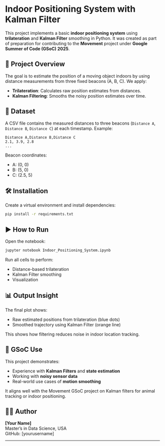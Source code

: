 # Indoor Positioning System with Kalman Filter

This project implements a basic **indoor positioning system** using **trilateration** and **Kalman Filter** smoothing in Python. It was created as part of preparation for contributing to the **Movement** project under **Google Summer of Code (GSoC) 2025**.

## 📌 Project Overview

The goal is to estimate the position of a moving object indoors by using distance measurements from three fixed beacons (A, B, C). We apply:
- **Trilateration**: Calculates raw position estimates from distances.
- **Kalman Filtering**: Smooths the noisy position estimates over time.

## 📁 Dataset

A CSV file contains the measured distances to three beacons (`Distance A`, `Distance B`, `Distance C`) at each timestamp. Example:

```
Distance A,Distance B,Distance C
2.1, 3.9, 2.8
...
```

Beacon coordinates:
- A: (0, 0)
- B: (5, 0)
- C: (2.5, 5)

## 🛠️ Installation

Create a virtual environment and install dependencies:

```bash
pip install -r requirements.txt
```

## ▶️ How to Run

Open the notebook:

```bash
jupyter notebook Indoor_Positioning_System.ipynb
```

Run all cells to perform:
- Distance-based trilateration
- Kalman Filter smoothing
- Visualization

## 📊 Output Insight

The final plot shows:
- Raw estimated positions from trilateration (blue dots)
- Smoothed trajectory using Kalman Filter (orange line)

This shows how filtering reduces noise in indoor location tracking.

## 📄 GSoC Use

This project demonstrates:
- Experience with **Kalman Filters** and **state estimation**
- Working with **noisy sensor data**
- Real-world use cases of **motion smoothing**

It aligns well with the Movement GSoC project on Kalman filters for animal tracking or indoor positioning.

## 👨‍💻 Author

**[Your Name]**  
Master’s in Data Science, USA  
GitHub: [yourusername]

---